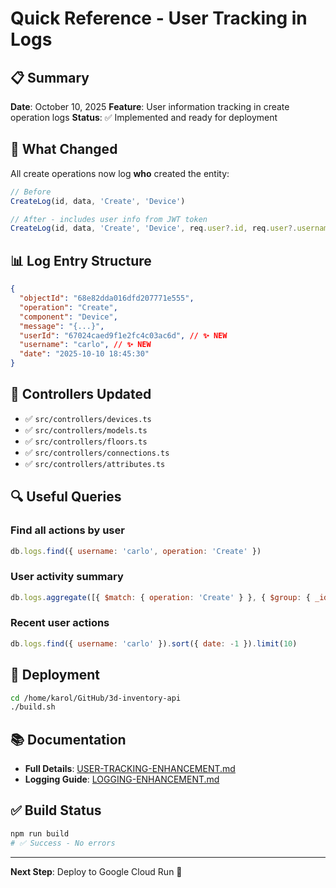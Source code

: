# Quick Reference - User Tracking in Logs

## 📋 Summary

**Date**: October 10, 2025
**Feature**: User information tracking in create operation logs
**Status**: ✅ Implemented and ready for deployment

## 🎯 What Changed

All create operations now log **who** created the entity:

```typescript
// Before
CreateLog(id, data, 'Create', 'Device')

// After - includes user info from JWT token
CreateLog(id, data, 'Create', 'Device', req.user?.id, req.user?.username)
```

## 📊 Log Entry Structure

```json
{
  "objectId": "68e82dda016dfd207771e555",
  "operation": "Create",
  "component": "Device",
  "message": "{...}",
  "userId": "67024caed9f1e2fc4c03ac6d", // ✨ NEW
  "username": "carlo", // ✨ NEW
  "date": "2025-10-10 18:45:30"
}
```

## 🔄 Controllers Updated

- ✅ `src/controllers/devices.ts`
- ✅ `src/controllers/models.ts`
- ✅ `src/controllers/floors.ts`
- ✅ `src/controllers/connections.ts`
- ✅ `src/controllers/attributes.ts`

## 🔍 Useful Queries

### Find all actions by user

```javascript
db.logs.find({ username: 'carlo', operation: 'Create' })
```

### User activity summary

```javascript
db.logs.aggregate([{ $match: { operation: 'Create' } }, { $group: { _id: '$username', count: { $sum: 1 } } }])
```

### Recent user actions

```javascript
db.logs.find({ username: 'carlo' }).sort({ date: -1 }).limit(10)
```

## 🚀 Deployment

```bash
cd /home/karol/GitHub/3d-inventory-api
./build.sh
```

## 📚 Documentation

- **Full Details**: [USER-TRACKING-ENHANCEMENT.md](USER-TRACKING-ENHANCEMENT.md)
- **Logging Guide**: [LOGGING-ENHANCEMENT.md](LOGGING-ENHANCEMENT.md)

## ✅ Build Status

```bash
npm run build
# ✅ Success - No errors
```

---

**Next Step**: Deploy to Google Cloud Run 🚀
